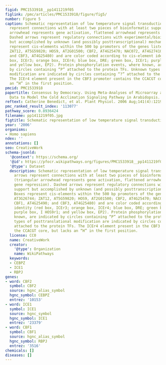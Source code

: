 ```yaml
---
figid: PMC1533918__pp1411219f05
figlink: /pmc/articles/PMC1533918/figure/fig5/
number: Figure 5
caption: Schematic representation of low temperature signal transduction. Solid arrows
  represent connections with at least two pieces of bioinformatic support (triangular
  arrowhead represents gene activation, flattened arrowhead represents gene repression).
  Dashed arrows represent regulatory connections with experimental/bioinformatic support
  but accomplished by unknown (and possibly posttranscriptional) mechanisms. Boxes
  represent cis-elements within the 500 bp promoters of the genes listed (ICE1, AT3G26744;
  ZAT12, AT5G59820; HOS9, AT2G01500; CBF2, AT4G25470; NAC072, AT4G27410; CBF1, AT4G25490;
  and CBF3, AT4G25480) and are color coded according to cis-element identity (red
  box, ICEr3; orange box, ICEr4; blue box, DRE; green box, ICEr1; purple box, I HOS9r1;
  and yellow box, EP2). Protein phosphorylation events, where known, are indicated
  by circles containing “P” attached to the protein TFs. Unknown types of posttranslational
  modification are indicated by circles containing “?” attached to the protein TFs.
  The ICEr4 element present in the CBF3 promoter contains the CCACGT core, but lacks
  an “H” in the first position.
pmcid: PMC1533918
papertitle: Consensus by Democracy. Using Meta-Analyses of Microarray and Genomic
  Data to Model the Cold Acclimation Signaling Pathway in Arabidopsis.
reftext: Catherine Benedict, et al. Plant Physiol. 2006 Aug;141(4):1219-1232.
pmc_ranked_result_index: '113077'
pathway_score: 0.8936424
filename: pp1411219f05.jpg
figtitle: Schematic representation of low temperature signal transduction
year: '2006'
organisms:
- Homo sapiens
ndex: ''
annotations: []
seo: CreativeWork
schema-jsonld:
  '@context': https://schema.org/
  '@id': https://pfocr.wikipathways.org/figures/PMC1533918__pp1411219f05.html
  '@type': Dataset
  description: Schematic representation of low temperature signal transduction. Solid
    arrows represent connections with at least two pieces of bioinformatic support
    (triangular arrowhead represents gene activation, flattened arrowhead represents
    gene repression). Dashed arrows represent regulatory connections with experimental/bioinformatic
    support but accomplished by unknown (and possibly posttranscriptional) mechanisms.
    Boxes represent cis-elements within the 500 bp promoters of the genes listed (ICE1,
    AT3G26744; ZAT12, AT5G59820; HOS9, AT2G01500; CBF2, AT4G25470; NAC072, AT4G27410;
    CBF1, AT4G25490; and CBF3, AT4G25480) and are color coded according to cis-element
    identity (red box, ICEr3; orange box, ICEr4; blue box, DRE; green box, ICEr1;
    purple box, I HOS9r1; and yellow box, EP2). Protein phosphorylation events, where
    known, are indicated by circles containing “P” attached to the protein TFs. Unknown
    types of posttranslational modification are indicated by circles containing “?”
    attached to the protein TFs. The ICEr4 element present in the CBF3 promoter contains
    the CCACGT core, but lacks an “H” in the first position.
  license: CC0
  name: CreativeWork
  creator:
    '@type': Organization
    name: WikiPathways
  keywords:
  - CEBPZ
  - ICE1
  - RBPJ
genes:
- word: CBF2
  symbol: CBF2
  source: hgnc_alias_symbol
  hgnc_symbol: CEBPZ
  entrez: '10153'
- word: ICE1
  symbol: ICE1
  source: hgnc_symbol
  hgnc_symbol: ICE1
  entrez: '23379'
- word: CBF1
  symbol: CBF1
  source: hgnc_alias_symbol
  hgnc_symbol: RBPJ
  entrez: '3516'
chemicals: []
diseases: []
---
```

